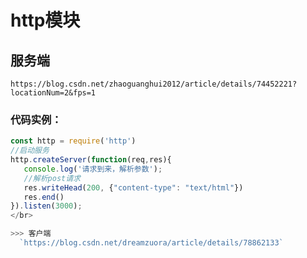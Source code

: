 # http模块
  ## 服务端
  `https://blog.csdn.net/zhaoguanghui2012/article/details/74452221?locationNum=2&fps=1`</br>
  ### 代码实例：
  ```Javascript
const http = require('http')
//启动服务
http.createServer(function(req,res){
     console.log('请求到来，解析参数');
     //解析post请求
     res.writeHead(200, {"content-type": "text/html"})
     res.end()
}).listen(3000);
</br>

 >>> 客户端
	`https://blog.csdn.net/dreamzuora/article/details/78862133`
  
